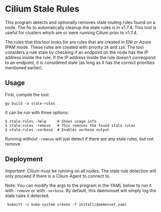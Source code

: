 # Cilium Stale Rules

This program detects and optionally removes stale routing rules found on a
node. The fix to automatically cleanup the stale rules is in v1.7.4. This tool
is useful for clusters which are or were running Cilium prior to v1.7.4.

The rules that this tool looks for are rules that are created in ENI or Azure
IPAM mode. These rules are created with priority `20` and `110`. The tool
considers a rule stale by checking if an endpoint on the node has the IP
address inside the rule. If the IP address inside the rule doesn't correspond
to an endpoint, it is considered stale (as long as it has the correct
priorities mentioned earlier).

## Usage

First, compile the tool:

```
go build -o stale-rules
```

It can be run with three options:

```
$ stale-rules -help     # Shows usage info
$ stale-rules -remove   # This removes the found stale rules
$ stale-rules -verbose  # Enables verbose output
```

Running without `-remove` will just detect if there are any stale rules, but
not remove.

## Deployment

*Important*: Cilium must be running on all nodes. The stale rule detection will
only proceed if there is a Cilium Agent to connect to.

Note: You can modify the args to the program in the YAML below to run it with
`-remove` or with `-verbose`. By default, this daemonset will simply log the
stale rules it detected.

```
 kubectl -n kube-system create -f install/daemonset.yaml
```
